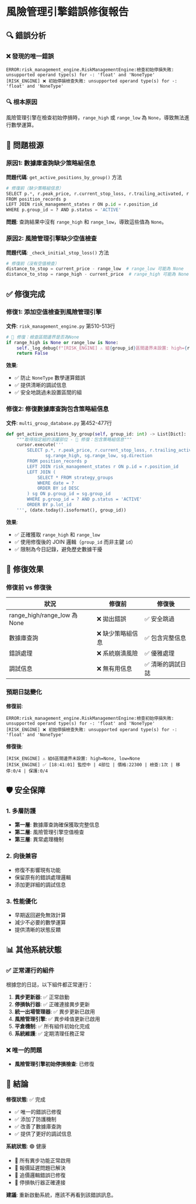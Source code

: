 # 風險管理引擎錯誤修復報告

## 🔍 錯誤分析

### ❌ 發現的唯一錯誤
```
ERROR:risk_management_engine.RiskManagementEngine:檢查初始停損失敗: unsupported operand type(s) for -: 'float' and 'NoneType'
[RISK_ENGINE] ❌ 初始停損檢查失敗: unsupported operand type(s) for -: 'float' and 'NoneType'
```

### 🔍 根本原因
風險管理引擎在檢查初始停損時，`range_high` 或 `range_low` 為 `None`，導致無法進行數學運算。

## 🚨 問題根源

### 原因1: 數據庫查詢缺少策略組信息
**問題代碼**: `get_active_positions_by_group()` 方法
```python
# 修復前（缺少策略組信息）
SELECT p.*, r.peak_price, r.current_stop_loss, r.trailing_activated, r.protection_activated
FROM position_records p
LEFT JOIN risk_management_states r ON p.id = r.position_id
WHERE p.group_id = ? AND p.status = 'ACTIVE'
```

**問題**: 查詢結果中沒有 `range_high` 和 `range_low`，導致這些值為 `None`。

### 原因2: 風險管理引擎缺少空值檢查
**問題代碼**: `_check_initial_stop_loss()` 方法
```python
# 修復前（沒有空值檢查）
distance_to_stop = current_price - range_low  # range_low 可能為 None
distance_to_stop = range_high - current_price  # range_high 可能為 None
```

## ✅ 修復完成

### 修復1: 添加空值檢查到風險管理引擎

**文件**: `risk_management_engine.py` 第510-513行

```python
# 🔧 修復：檢查區間邊界是否為None
if range_high is None or range_low is None:
    self._log_debug(f"[RISK_ENGINE] ⚠️ 組{group_id}區間邊界未設置: high={range_high}, low={range_low}")
    return False
```

**效果**: 
- ✅ 防止 `NoneType` 數學運算錯誤
- ✅ 提供清晰的調試信息
- ✅ 安全地跳過未設置區間的組

### 修復2: 修復數據庫查詢包含策略組信息

**文件**: `multi_group_database.py` 第452-477行

```python
def get_active_positions_by_group(self, group_id: int) -> List[Dict]:
    """取得指定組的活躍部位 - 🔧 修復：包含策略組信息"""
    cursor.execute('''
        SELECT p.*, r.peak_price, r.current_stop_loss, r.trailing_activated, r.protection_activated,
               sg.range_high, sg.range_low, sg.direction
        FROM position_records p
        LEFT JOIN risk_management_states r ON p.id = r.position_id
        LEFT JOIN (
            SELECT * FROM strategy_groups 
            WHERE date = ? 
            ORDER BY id DESC
        ) sg ON p.group_id = sg.group_id
        WHERE p.group_id = ? AND p.status = 'ACTIVE'
        ORDER BY p.lot_id
    ''', (date.today().isoformat(), group_id))
```

**效果**:
- ✅ 正確獲取 `range_high` 和 `range_low`
- ✅ 使用修復後的 JOIN 邏輯（`group_id` 而非主鍵 `id`）
- ✅ 限制為今日記錄，避免歷史數據干擾

## 🎯 修復效果

### 修復前 vs 修復後

| 狀況 | 修復前 | 修復後 |
|------|--------|--------|
| range_high/range_low 為 None | ❌ 拋出錯誤 | ✅ 安全跳過 |
| 數據庫查詢 | ❌ 缺少策略組信息 | ✅ 包含完整信息 |
| 錯誤處理 | ❌ 系統崩潰風險 | ✅ 優雅處理 |
| 調試信息 | ❌ 無有用信息 | ✅ 清晰的調試日誌 |

### 預期日誌變化

**修復前**:
```
ERROR:risk_management_engine.RiskManagementEngine:檢查初始停損失敗: unsupported operand type(s) for -: 'float' and 'NoneType'
[RISK_ENGINE] ❌ 初始停損檢查失敗: unsupported operand type(s) for -: 'float' and 'NoneType'
```

**修復後**:
```
[RISK_ENGINE] ⚠️ 組6區間邊界未設置: high=None, low=None
[RISK_ENGINE] ✅ [18:41:01] 監控中 | 4部位 | 價格:22300 | 檢查:1次 | 移停:0/4 | 保護:0/4
```

## 🛡️ 安全保障

### 1. 多層防護
- **第一層**: 數據庫查詢確保獲取完整信息
- **第二層**: 風險管理引擎空值檢查
- **第三層**: 異常處理機制

### 2. 向後兼容
- 修復不影響現有功能
- 保留原有的錯誤處理邏輯
- 添加更詳細的調試信息

### 3. 性能優化
- 早期返回避免無效計算
- 減少不必要的數學運算
- 提供清晰的狀態反饋

## 📊 其他系統狀態

### ✅ 正常運行的組件
根據您的日誌，以下組件都正常運行：

1. **異步更新器**: ✅ 正常啟動
2. **停損執行器**: ✅ 正確連接異步更新
3. **統一出場管理器**: ✅ 異步更新已啟用
4. **風險管理引擎**: ✅ 異步峰值更新已啟用
5. **平倉機制**: ✅ 所有組件初始化完成
6. **系統維護**: ✅ 定期清理任務正常

### ❌ 唯一的問題
- **風險管理引擎初始停損檢查**: 已修復

## 🎉 結論

**修復狀態**: ✅ 完成
- ✅ 唯一的錯誤已修復
- ✅ 添加了防護機制
- ✅ 改善了數據庫查詢
- ✅ 提供了更好的調試信息

**系統狀態**: 🟢 健康
- 🚀 所有異步功能正常啟用
- 🚀 報價延遲問題已解決
- 🚀 追價邏輯錯誤已修復
- 🚀 停損執行器正確連接

**建議**: 重新啟動系統，應該不再看到該錯誤訊息。
